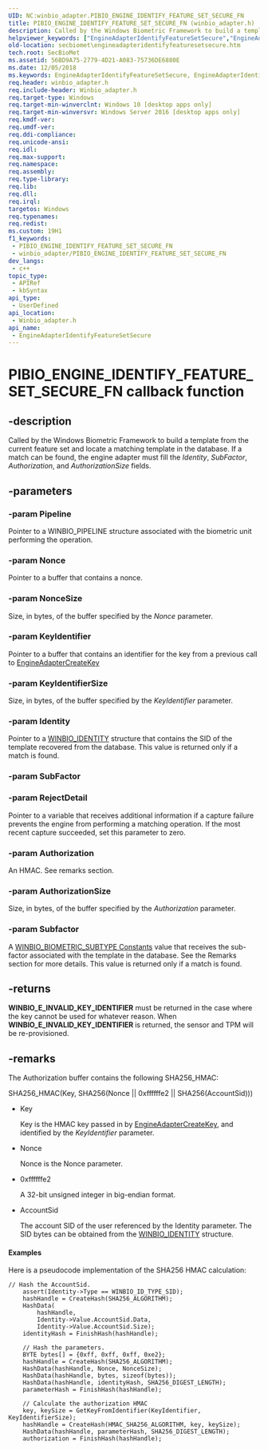 ```yaml
---
UID: NC:winbio_adapter.PIBIO_ENGINE_IDENTIFY_FEATURE_SET_SECURE_FN
title: PIBIO_ENGINE_IDENTIFY_FEATURE_SET_SECURE_FN (winbio_adapter.h)
description: Called by the Windows Biometric Framework to build a template from the current feature set and locate a matching template in the database.
helpviewer_keywords: ["EngineAdapterIdentifyFeatureSetSecure","EngineAdapterIdentifyFeatureSetSecure callback function [Windows Biometric Framework API]","PIBIO_ENGINE_IDENTIFY_FEATURE_SET_SECURE_FN","PIBIO_ENGINE_IDENTIFY_FEATURE_SET_SECURE_FN callback","secbiomet.engineadapteridentifyfeaturesetsecure","winbio_adapter/EngineAdapterIdentifyFeatureSetSecure"]
old-location: secbiomet\engineadapteridentifyfeaturesetsecure.htm
tech.root: SecBioMet
ms.assetid: 56BD9A75-2779-4D21-A083-75736DE6880E
ms.date: 12/05/2018
ms.keywords: EngineAdapterIdentifyFeatureSetSecure, EngineAdapterIdentifyFeatureSetSecure callback function [Windows Biometric Framework API], PIBIO_ENGINE_IDENTIFY_FEATURE_SET_SECURE_FN, PIBIO_ENGINE_IDENTIFY_FEATURE_SET_SECURE_FN callback, secbiomet.engineadapteridentifyfeaturesetsecure, winbio_adapter/EngineAdapterIdentifyFeatureSetSecure
req.header: winbio_adapter.h
req.include-header: Winbio_adapter.h
req.target-type: Windows
req.target-min-winverclnt: Windows 10 [desktop apps only]
req.target-min-winversvr: Windows Server 2016 [desktop apps only]
req.kmdf-ver: 
req.umdf-ver: 
req.ddi-compliance: 
req.unicode-ansi: 
req.idl: 
req.max-support: 
req.namespace: 
req.assembly: 
req.type-library: 
req.lib: 
req.dll: 
req.irql: 
targetos: Windows
req.typenames: 
req.redist: 
ms.custom: 19H1
f1_keywords:
 - PIBIO_ENGINE_IDENTIFY_FEATURE_SET_SECURE_FN
 - winbio_adapter/PIBIO_ENGINE_IDENTIFY_FEATURE_SET_SECURE_FN
dev_langs:
 - c++
topic_type:
 - APIRef
 - kbSyntax
api_type:
 - UserDefined
api_location:
 - Winbio_adapter.h
api_name:
 - EngineAdapterIdentifyFeatureSetSecure
---
```


# PIBIO_ENGINE_IDENTIFY_FEATURE_SET_SECURE_FN callback function


## -description



Called by the Windows Biometric Framework to build a template from the current feature set and locate a matching template in the database. If a match can be found, the engine adapter must fill the <i>Identity</i>, <i>SubFactor</i>, <i>Authorization</i>, and <i>AuthorizationSize</i> fields.

## -parameters

### -param Pipeline

Pointer to a WINBIO_PIPELINE structure associated with the biometric unit performing the operation.

### -param Nonce

Pointer to a buffer that contains a nonce.

### -param NonceSize

Size, in bytes, of the buffer specified by the <i>Nonce</i> parameter.

### -param KeyIdentifier

Pointer to a buffer that contains an identifier for the key from a previous call to <a href="/windows/desktop/api/winbio_adapter/nc-winbio_adapter-pibio_engine_create_key_fn">EngineAdapterCreateKey</a>

### -param KeyIdentifierSize

Size, in bytes, of the buffer specified by the <i>KeyIdentifier</i> parameter.

### -param Identity

Pointer to a <a href="/windows/desktop/SecBioMet/winbio-identity">WINBIO_IDENTITY</a> structure that contains the SID of the template recovered from the database. This value is returned only if a match is found.

### -param SubFactor

### -param RejectDetail

Pointer to a variable that receives additional information if a capture failure prevents the engine from performing a matching operation. If the most recent capture succeeded, set this parameter to zero.

### -param Authorization

An HMAC. See remarks section.

### -param AuthorizationSize

Size, in bytes, of the buffer specified by the <i>Authorization</i> parameter.

### -param Subfactor

A <a href="/windows/desktop/SecBioMet/winbio-biometric-subtype-constants">WINBIO_BIOMETRIC_SUBTYPE Constants</a> value that receives the sub-factor associated with the template in the database. See the Remarks section for more details. This value is returned only if a match is found.

## -returns

<b>WINBIO_E_INVALID_KEY_IDENTIFIER</b> must be returned in the case where the key cannot be used for whatever reason. When <b>WINBIO_E_INVALID_KEY_IDENTIFIER </b>is returned, the sensor and TPM will be re-provisioned.

## -remarks

The Authorization buffer contains the following SHA256_HMAC:

SHA256_HMAC(Key, SHA256(Nonce || 0xffffffe2 || SHA256(AccountSid)))

<ul>
<li>
Key

Key is the HMAC key passed in by <a href="/windows/desktop/api/winbio_adapter/nc-winbio_adapter-pibio_engine_create_key_fn">EngineAdapterCreateKey</a>, and identified by the <i>KeyIdentifier</i> parameter.

</li>
<li>
Nonce

Nonce is the Nonce parameter.

</li>
<li>
0xffffffe2

A 32-bit unsigned integer in big-endian format.

</li>
<li>
AccountSid

The account SID of the user referenced by the Identity parameter. The SID bytes can be obtained from the <a href="/windows/desktop/SecBioMet/winbio-identity">WINBIO_IDENTITY</a> structure.

</li>
</ul>

#### Examples

Here is a pseudocode implementation of the SHA256 HMAC calculation:


```
// Hash the AccountSid.
    assert(Identity->Type == WINBIO_ID_TYPE_SID);
    hashHandle = CreateHash(SHA256_ALGORITHM);
    HashData(
        hashHandle, 
        Identity->Value.AccountSid.Data, 
        Identity->Value.AccountSid.Size);
    identityHash = FinishHash(hashHandle);

    // Hash the parameters.
    BYTE bytes[] = {0xff, 0xff, 0xff, 0xe2};
    hashHandle = CreateHash(SHA256_ALGORITHM);
    HashData(hashHandle, Nonce, NonceSize);
    HashData(hashHandle, bytes, sizeof(bytes));
    HashData(hashHandle, identityHash, SHA256_DIGEST_LENGTH);
    parameterHash = FinishHash(hashHandle);

    // Calculate the authorization HMAC
    key, keySize = GetKeyFromIdentifier(KeyIdentifier, KeyIdentifierSize);
    hashHandle = CreateHash(HMAC_SHA256_ALGORITHM, key, keySize);
    HashData(hashHandle, parameterHash, SHA256_DIGEST_LENGTH);
    authorization = FinishHash(hashHandle);

```
